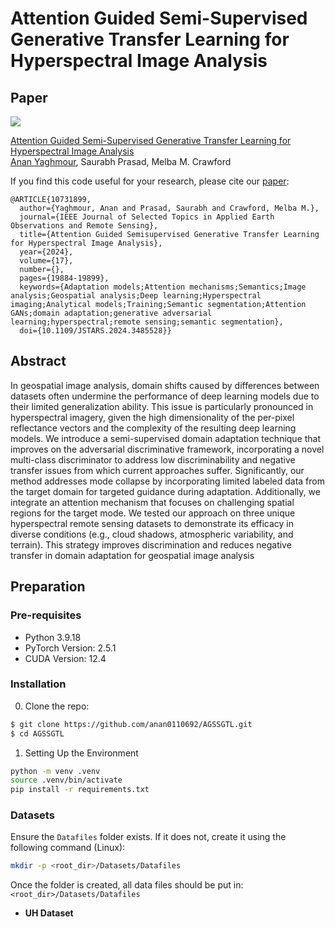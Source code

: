 # Attention Guided Semi-Supervised Generative Transfer Learning for Hyperspectral Image Analysis
## Paper
![](./framework.png)

[Attention Guided Semi-Supervised Generative Transfer Learning for Hyperspectral Image Analysis](https://ieeexplore.ieee.org/document/10731899)  
 [Anan Yaghmour](https://github.com/anan0110692),  Saurabh Prasad, Melba M. Crawford


If you find this code useful for your research, please cite our [paper](https://ieeexplore.ieee.org/document/10731899):

```
@ARTICLE{10731899,
  author={Yaghmour, Anan and Prasad, Saurabh and Crawford, Melba M.},
  journal={IEEE Journal of Selected Topics in Applied Earth Observations and Remote Sensing}, 
  title={Attention Guided Semisupervised Generative Transfer Learning for Hyperspectral Image Analysis}, 
  year={2024},
  volume={17},
  number={},
  pages={19884-19899},
  keywords={Adaptation models;Attention mechanisms;Semantics;Image analysis;Geospatial analysis;Deep learning;Hyperspectral imaging;Analytical models;Training;Semantic segmentation;Attention GANs;domain adaptation;generative adversarial learning;hyperspectral;remote sensing;semantic segmentation},
  doi={10.1109/JSTARS.2024.3485528}}

```
## Abstract
In geospatial image analysis, domain shifts caused by differences between datasets often undermine the performance of deep learning models due to their limited generalization ability. This issue is particularly pronounced in hyperspectral imagery, given the high dimensionality of the per-pixel reflectance vectors and the complexity of the resulting deep learning models. We introduce a semi-supervised domain adaptation technique that improves on the adversarial discriminative framework, incorporating a novel multi-class discriminator to address low discriminability and negative transfer issues from which current approaches suffer. Significantly, our method addresses mode collapse by incorporating limited labeled data from the target domain for targeted guidance during adaptation. Additionally, we integrate an attention mechanism that focuses on challenging spatial regions for the target mode. We tested our approach on three unique hyperspectral remote sensing datasets to demonstrate its efficacy in diverse conditions (e.g., cloud shadows, atmospheric variability, and terrain). This strategy improves discrimination and reduces negative transfer in domain adaptation for geospatial image analysis

## Preparation

### Pre-requisites
* Python 3.9.18
* PyTorch Version: 2.5.1
* CUDA Version: 12.4
### Installation
0. Clone the repo:
```bash
$ git clone https://github.com/anan0110692/AGSSGTL.git
$ cd AGSSGTL
```

1. Setting Up the Environment
```bash
python -m venv .venv
source .venv/bin/activate  
pip install -r requirements.txt
```
### Datasets

Ensure the `Datafiles` folder exists. If it does not, create it using the following command (Linux):

```bash
mkdir -p <root_dir>/Datasets/Datafiles
```
Once the folder is created, all data files should be put  in:
```<root_dir>/Datasets/Datafiles```
* **UH Dataset**

